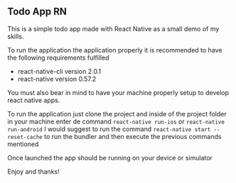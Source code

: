 ## Todo App RN

This is a simple todo app made with React Native as a small demo of my skills.

To run the application the application properly it is recommended to have the following requirements fulfilled

 - react-native-cli version 2.0.1
 - react-native version 0.57.2

You must also bear in mind to have your machine properly setup to develop react native apps.

To run the application just clone the project and inside of the project folder in your machine enter de command `react-native run-ios` or `react-native run-android` I would suggest to run the command `react-native start --reset-cache` to run the bundler and then execute the previous commands mentioned 

Once launched the app should be running on your device or simulator

Enjoy and thanks!
